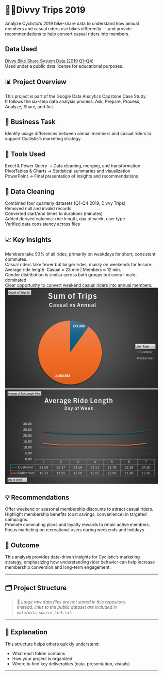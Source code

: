 # 🚴‍♂️Divvy Trips 2019
Analyze Cyclistic’s 2019 bike-share data to understand how annual members and casual riders use bikes differently — and provide recommendations to help convert casual riders into members.

## Data Used
<a href="https://divvy-tripdata.s3.amazonaws.com/index.html">Divvy Bike Share System Data (2019 Q1–Q4)</a>
</br>
Used under a public data license for educational purposes.

## 📊 Project Overview
This project is part of the Google Data Analytics Capstone Case Study.
</br>
It follows the six-step data analysis process: Ask, Prepare, Process, Analyze, Share, and Act.

## 🧩 Business Task
Identify usage differences between annual members and casual riders to support Cyclistic’s marketing strategy.

## 🧰 Tools Used
Excel & Power Query → Data cleaning, merging, and transformation
</br>
PivotTables & Charts → Statistical summaries and visualization
</br>
PowerPoint → Final presentation of insights and recommendations

## 🧹 Data Cleaning
Combined four quarterly datasets (Q1–Q4 2019, Divvy Trips)
</br>
Removed null and invalid records
</br>
Converted start/end times to durations (minutes)
</br>
Added derived columns: ride length, day of week, user type
</br>
Verified data consistency across files

## 📈 Key Insights
Members take 90% of all rides, primarily on weekdays for short, consistent commutes.
</br>
Casual riders take fewer but longer rides, mainly on weekends for leisure.
</br>
Average ride length: Casual ≈ 23 min | Members ≈ 12 min.
</br>
Gender distribution is similar across both groups but overall male-dominated.
</br>
Clear opportunity to convert weekend casual riders into annual members.
![](https://github.com/Omer-mohamed01/Cyclistic-Bike-Share-Analysis/blob/16dab1253fc05c436aba562428730ee514ceeb40/Charts/Sum%20of%20Trips%20Casual%20vs%20Annual.png)
</br>
![](https://github.com/Omer-mohamed01/Cyclistic-Bike-Share-Analysis/blob/16dab1253fc05c436aba562428730ee514ceeb40/Charts/Average%20Ride%20Length%20Day%20of%20Week.png)

## 💡 Recommendations
Offer weekend or seasonal membership discounts to attract casual riders.
</br>
Highlight membership benefits (cost savings, convenience) in targeted campaigns.
</br>
Promote commuting plans and loyalty rewards to retain active members.
</br>
Focus marketing on recreational users during weekends and holidays.

## 🧠 Outcome
This analysis provides data-driven insights for Cyclistic’s marketing strategy, emphasizing how understanding rider behavior can help increase membership conversion and long-term engagement.

---

## 🗂️ Project Structure


> 📝 *Large raw data files are not stored in this repository.  
> Instead, links to the public dataset are included in `data/data_source_link.txt`.*

---

## 🧠 Explanation
This structure helps others quickly understand:
- What each folder contains  
- How your project is organized  
- Where to find key deliverables (data, presentation, visuals)

---

